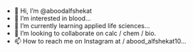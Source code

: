 - 👋 Hi, I’m @aboodalfshekat
- 👀 I’m interested in blood...
- 🌱 I’m currently learning applied life sciences...
- 💞️ I’m looking to collaborate on calc / chem / bio.
- 📫 How to reach me on Instagram at / abood_alfshekat10...

<!---
aboodalfshekat/aboodalfshekat is a ✨ special ✨ repository because its `README.md` (this file) appears on your GitHub profile.
You can click the Preview link to take a look at your changes.
--->
